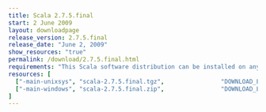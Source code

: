 ```yaml
---
title: Scala 2.7.5.final
start: 2 June 2009
layout: downloadpage
release_version: 2.7.5.final
release_date: "June 2, 2009"
show_resources: "true"
permalink: /download/2.7.5.final.html
requirements: "This Scala software distribution can be installed on any Unix-like or Windows system. It requires the Java runtime version 1.6 or later, which can be downloaded <a href='http://www.java.com/'>here</a>."
resources: [
  ["-main-unixsys", "scala-2.7.5.final.tgz",                "DOWNLOAD_LOCATION_123/scala-2.7.5.final.tgz",                   "Max OS X, Unix, Cygwin",  "16 MB"],
  ["-main-windows", "scala-2.7.5.final.zip",                "DOWNLOAD_LOCATION_123/scala-2.7.5.final.zip",                   "Windows",                 "16 MB"]
]
---
```





